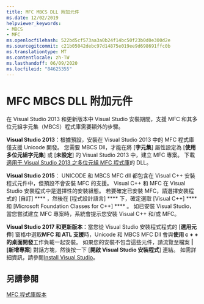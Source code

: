 ```yaml
---
title: MFC MBCS DLL 附加元件
ms.date: 12/02/2019
helpviewer_keywords:
- MBCS
- MFC
ms.openlocfilehash: 522bd5cf573aa3a0b24f14bc50f23b0d0e300d2e
ms.sourcegitcommit: c21b05042debc97d14875e019ee9d698691ffc0b
ms.translationtype: MT
ms.contentlocale: zh-TW
ms.lasthandoff: 06/09/2020
ms.locfileid: "84625355"
---
```

# <a name="mfc-mbcs-dll-add-on"></a>MFC MBCS DLL 附加元件

在 Visual Studio 2013 和更新版本中 Visual Studio 安裝期間，支援 MFC 和其多位元組字元集（MBCS）程式庫需要額外的步驟。

**Visual Studio 2013**：根據預設，安裝在 Visual Studio 2013 中的 MFC 程式庫僅支援 Unicode 開發。 您需要 MBCS Dll，才能在將 [**字元集**] 屬性設定為 [**使用多位元組字元集**] 或 [**未設定**] 的 Visual Studio 2013 中，建立 MFC 專案。 下載[適用于 Visual Studio 2013 之多位元組 MFC 程式庫](https://www.microsoft.com/download/details.aspx?id=40770)的 DLL。

**Visual Studio 2015**： UNICODE 和 MBCS MFC dll 都包含在 Visual C++ 安裝程式元件中，但預設不會安裝 MFC 的支援。 Visual C++ 和 MFC 在 Visual Studio 安裝程式中是選擇性的安裝組態。 若要確定已安裝 MFC，請選擇安裝程式的 [自訂] **** ，然後在 [程式設計語言] **** 下，確定選取 [Visual C++] **** 和 [Microsoft Foundation Classes for C++] **** 。 如已安裝 Visual Studio，當您嘗試建立 MFC 專案時，系統會提示您安裝 Visual C++ 和/或 MFC。

**Visual Studio 2017 和更新版本**：當您從 Visual Studio 安裝程式程式的 [**選用元件**] 窗格中選取**MFC 和 ATL 支援**時，Unicode 和 MBCS MFC Dll 會與**使用 c + + 的桌面開發**工作負載一起安裝。 如果您的安裝不包含這些元件，請流覽至檔案 **|[新增專案**] 對話方塊，然後按一下 [**開啟 Visual Studio 安裝程式**] 連結。 如需詳細資訊，請參閱[Install Visual Studio](/visualstudio/install/install-visual-studio)。

## <a name="see-also"></a>另請參閱

[MFC 程式庫版本](mfc-library-versions.md)
